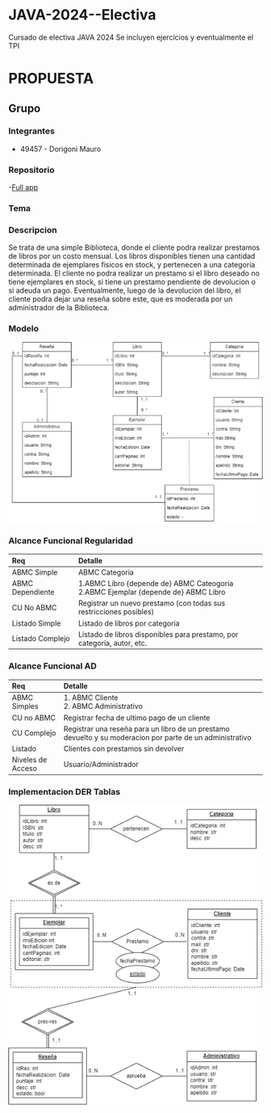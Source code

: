 # JAVA-2024--Electiva
Cursado de electiva JAVA 2024
Se incluyen ejercicios y eventualmente el TPI 

# PROPUESTA

## Grupo
### Integrantes
- 49457 - Dorigoni Mauro

### Repositorio
-[Full app](https://github.com/Mauro-Dorigoni/JAVA-2024--Electiva)

### Tema

### Descripcion

Se trata de una simple Biblioteca, donde el cliente podra realizar prestamos de libros por un costo mensual. Los libros disponibles tienen una cantidad determinada de ejemplares fisicos en stock, y pertenecen a una categoria determinada. El cliente no podra realizar un prestamo si el libro deseado no tiene ejemplares en stock, si tiene un prestamo pendiente de devolucion o si adeuda un pago. Eventualmente, luego de la devolucion del libro, el cliente podra dejar una reseña sobre este, que es moderada por un administrador de la Biblioteca.

### Modelo

![](TPI/Media/MD%20Biblioteca.drawio.png)

### Alcance Funcional Regularidad
|Req|Detalle|
|:--------|:--------------------------------------------------------------------------------------------|
|ABMC Simple|ABMC Categoria|
|ABMC Dependiente|1.ABMC Libro {depende de} ABMC Cateogoria <br> 2.ABMC Ejemplar {depende de} ABMC Libro|
|CU No ABMC|Registrar un nuevo prestamo (con todas sus restricciones posibles)|
|Listado Simple|Listado de libros por categoria|
|Listado Complejo|Listado de libros disponibles para prestamo, por categoria, autor, etc.|


### Alcance Funcional AD
|Req|Detalle|
|:--------|:------------------------------------------------------------------------------------------|
|ABMC Simples|1. ABMC Cliente <br> 2. ABMC Administrativo <br>|
|CU no ABMC|Registrar fecha de ultimo pago de un cliente|
|CU Complejo|Registrar una reseña para un libro de un prestamo devuelto y su moderacion por parte de un administrativo|
|Listado|Clientes con prestamos sin devolver|
|Niveles de Acceso|Usuario/Administrador|

### Implementacion DER Tablas
![](TPI/Media/DER.png)
